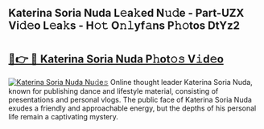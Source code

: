 ## Katerina Soria Nuda L𝚎a𝚔ed N𝚞𝚍e - Part-UZX Vi𝚍𝚎o L𝚎a𝚔s - H𝚘𝚝 O𝚗𝚕yf𝚊ns P𝚑𝚘tos DtYz2

# <h2><a href="http://kf8o9lm.oniu.top/?m=Katerina+Soria+Nuda">🔗👉 🔴 Katerina Soria Nuda P𝚑ot𝚘𝚜 V𝚒d𝚎o</a></h2>

[![Katerina Soria Nuda Nu𝚍e𝚜](https://i.imgur.com/0qMVB7G.gif)](http://kf8o9lm.oniu.top/?m=Katerina+Soria+Nuda)
Online thought leader Katerina Soria Nuda, known for publishing dance and lifestyle material, consisting of presentations and personal vlogs. The public face of Katerina Soria Nuda exudes a friendly and approachable energy, but the depths of his personal life remain a captivating mystery.  
